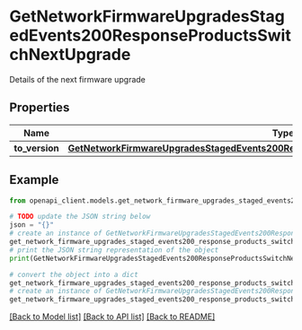 # GetNetworkFirmwareUpgradesStagedEvents200ResponseProductsSwitchNextUpgrade

Details of the next firmware upgrade

## Properties

Name | Type | Description | Notes
------------ | ------------- | ------------- | -------------
**to_version** | [**GetNetworkFirmwareUpgradesStagedEvents200ResponseProductsSwitchNextUpgradeToVersion**](GetNetworkFirmwareUpgradesStagedEvents200ResponseProductsSwitchNextUpgradeToVersion.md) |  | [optional] 

## Example

```python
from openapi_client.models.get_network_firmware_upgrades_staged_events200_response_products_switch_next_upgrade import GetNetworkFirmwareUpgradesStagedEvents200ResponseProductsSwitchNextUpgrade

# TODO update the JSON string below
json = "{}"
# create an instance of GetNetworkFirmwareUpgradesStagedEvents200ResponseProductsSwitchNextUpgrade from a JSON string
get_network_firmware_upgrades_staged_events200_response_products_switch_next_upgrade_instance = GetNetworkFirmwareUpgradesStagedEvents200ResponseProductsSwitchNextUpgrade.from_json(json)
# print the JSON string representation of the object
print(GetNetworkFirmwareUpgradesStagedEvents200ResponseProductsSwitchNextUpgrade.to_json())

# convert the object into a dict
get_network_firmware_upgrades_staged_events200_response_products_switch_next_upgrade_dict = get_network_firmware_upgrades_staged_events200_response_products_switch_next_upgrade_instance.to_dict()
# create an instance of GetNetworkFirmwareUpgradesStagedEvents200ResponseProductsSwitchNextUpgrade from a dict
get_network_firmware_upgrades_staged_events200_response_products_switch_next_upgrade_from_dict = GetNetworkFirmwareUpgradesStagedEvents200ResponseProductsSwitchNextUpgrade.from_dict(get_network_firmware_upgrades_staged_events200_response_products_switch_next_upgrade_dict)
```
[[Back to Model list]](../README.md#documentation-for-models) [[Back to API list]](../README.md#documentation-for-api-endpoints) [[Back to README]](../README.md)


